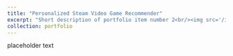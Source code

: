 ```yaml
---
title: "Personalized Steam Video Game Recommender"
excerpt: "Short description of portfolio item number 2<br/><img src='/images/500x300.png'>"
collection: portfolio
---
```



<script type="text/javascript" src="app.js"></script>  
<link rel="stylesheet" href="styles.css">
<script src="//code.jquery.com/jquery.js"></script>
<script src="https://d3js.org/d3.v7.min.js"></script>
<script src="https://d3js.org/topojson.v1.min.js"></script>

<script src="https://d3js.org/d3-selection-multi.v1.min.js"></script>
<script src="https://cdnjs.cloudflare.com/ajax/libs/d3-legend/2.25.6/d3-legend.min.js"></script>

placeholder text

</script>
